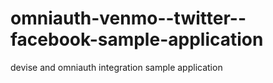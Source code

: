 omniauth-venmo--twitter--facebook-sample-application
====================================================

devise and omniauth integration sample application
